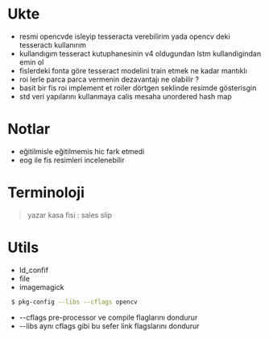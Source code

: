 # Ukte 
 - resmi opencvde isleyip tesseracta verebilirim yada opencv deki tesseractı kullanırım
 - kullandıgım tesseract kutuphanesinin v4 oldugundan lstm kullandigindan emin ol
 - fislerdeki fonta göre tesseract modelini train etmek ne kadar mantıklı
 - roi lerle parca parca vermenin dezavantajı ne olabilir ?
 - basit bir fis roi implement et roiler dörtgen seklinde resimde gösterisgin
 - std veri yapılarını kullanmaya calis mesaha unordered hash map

# Notlar
 - eğitilmisle eğitilmemis hic fark etmedi
 - eog ile fis resimleri incelenebilir

# Terminoloji
 > yazar kasa fisi : sales slip

# Utils
 - ld_confif 
 - file 
 - imagemagick
 ```sh
  $ pkg-config --libs --cflags opencv 
 ```
 - --cflags pre-processor ve compile flaglarını dondurur 
 - --libs aynı cflags gibi bu sefer link flagslarını dondurur
 